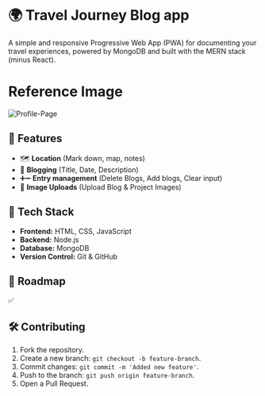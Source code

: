 # 🌍 Travel Journey Blog app
A simple and responsive Progressive Web App (PWA) for documenting your travel experiences, powered by MongoDB and built with the MERN stack (minus React).

# Reference Image
![Profile-Page](img/Screenshot.png)

## 🚀 Features
- 🗺️ **Location** (Mark down, map, notes)
- 📝 **Blogging** (Title, Date, Description)
- ➕➖ **Entry management** (Delete Blogs, Add blogs, Clear input)
- 📂 **Image Uploads** (Upload Blog & Project Images)

## 📌 Tech Stack
- **Frontend:** HTML, CSS, JavaScript
- **Backend:** Node.js
- **Database:** MongoDB
- **Version Control:** Git & GitHub

## 🎯 Roadmap

✅

## 🛠 Contributing
1. Fork the repository.
2. Create a new branch: `git checkout -b feature-branch`.
3. Commit changes: `git commit -m 'Added new feature'`.
4. Push to the branch: `git push origin feature-branch`.
5. Open a Pull Request.